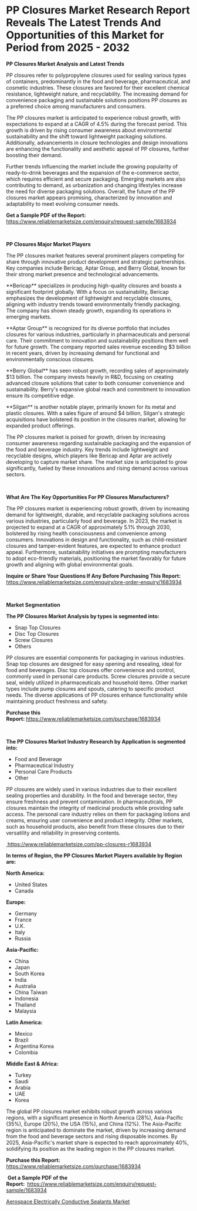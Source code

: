 <p><h1>PP Closures Market Research Report Reveals The Latest Trends And Opportunities of this Market for Period from 2025 - 2032</h1></p><p><strong>PP Closures Market Analysis and Latest Trends</strong></p>
<p><p>PP closures refer to polypropylene closures used for sealing various types of containers, predominantly in the food and beverage, pharmaceutical, and cosmetic industries. These closures are favored for their excellent chemical resistance, lightweight nature, and recyclability. The increasing demand for convenience packaging and sustainable solutions positions PP closures as a preferred choice among manufacturers and consumers.</p><p>The PP closures market is anticipated to experience robust growth, with expectations to expand at a CAGR of 4.5% during the forecast period. This growth is driven by rising consumer awareness about environmental sustainability and the shift toward lightweight packaging solutions. Additionally, advancements in closure technologies and design innovations are enhancing the functionality and aesthetic appeal of PP closures, further boosting their demand.</p><p>Further trends influencing the market include the growing popularity of ready-to-drink beverages and the expansion of the e-commerce sector, which requires efficient and secure packaging. Emerging markets are also contributing to demand, as urbanization and changing lifestyles increase the need for diverse packaging solutions. Overall, the future of the PP closures market appears promising, characterized by innovation and adaptability to meet evolving consumer needs.</p></p>
<p><strong>Get a Sample PDF of the Report:&nbsp;</strong> <a href="https://www.reliablemarketsize.com/enquiry/request-sample/1683934?utm_campaign=2462&utm_medium=2&utm_source=Github&utm_content=ia&utm_term=26032025&utm_id=pp-closures">https://www.reliablemarketsize.com/enquiry/request-sample/1683934</a></p>
<p>&nbsp;</p>
<p><strong>PP Closures Major Market Players</strong></p>
<p><p>The PP closures market features several prominent players competing for share through innovative product development and strategic partnerships. Key companies include Bericap, Aptar Group, and Berry Global, known for their strong market presence and technological advancements.</p><p>**Bericap** specializes in producing high-quality closures and boasts a significant footprint globally. With a focus on sustainability, Bericap emphasizes the development of lightweight and recyclable closures, aligning with industry trends toward environmentally friendly packaging. The company has shown steady growth, expanding its operations in emerging markets.</p><p>**Aptar Group** is recognized for its diverse portfolio that includes closures for various industries, particularly in pharmaceuticals and personal care. Their commitment to innovation and sustainability positions them well for future growth. The company reported sales revenue exceeding $3 billion in recent years, driven by increasing demand for functional and environmentally conscious closures.</p><p>**Berry Global** has seen robust growth, recording sales of approximately $13 billion. The company invests heavily in R&D, focusing on creating advanced closure solutions that cater to both consumer convenience and sustainability. Berry's expansive global reach and commitment to innovation ensure its competitive edge.</p><p>**Silgan** is another notable player, primarily known for its metal and plastic closures. With a sales figure of around $4 billion, Silgan's strategic acquisitions have bolstered its position in the closures market, allowing for expanded product offerings.</p><p>The PP closures market is poised for growth, driven by increasing consumer awareness regarding sustainable packaging and the expansion of the food and beverage industry. Key trends include lightweight and recyclable designs, which players like Bericap and Aptar are actively developing to capture market share. The market size is anticipated to grow significantly, fueled by these innovations and rising demand across various sectors.</p></p>
<p>&nbsp;</p>
<p><strong>What Are The Key Opportunities For PP Closures Manufacturers?</strong></p>
<p><p>The PP closures market is experiencing robust growth, driven by increasing demand for lightweight, durable, and recyclable packaging solutions across various industries, particularly food and beverage. In 2023, the market is projected to expand at a CAGR of approximately 5.1% through 2030, bolstered by rising health consciousness and convenience among consumers. Innovations in design and functionality, such as child-resistant closures and tamper-evident features, are expected to enhance product appeal. Furthermore, sustainability initiatives are prompting manufacturers to adopt eco-friendly materials, positioning the market favorably for future growth and aligning with global environmental goals.</p></p>
<p><strong>Inquire or Share Your Questions If Any Before Purchasing This Report:</strong> <a href="https://www.reliablemarketsize.com/enquiry/pre-order-enquiry/1683934?utm_campaign=2462&utm_medium=2&utm_source=Github&utm_content=ia&utm_term=26032025&utm_id=pp-closures">https://www.reliablemarketsize.com/enquiry/pre-order-enquiry/1683934</a></p>
<p>&nbsp;</p>
<p><strong>Market Segmentation</strong></p>
<p><strong>The PP Closures Market Analysis by types is segmented into:</strong></p>
<p><ul><li>Snap Top Closures</li><li>Disc Top Closures</li><li>Screw Closures</li><li>Others</li></ul></p>
<p><p>PP closures are essential components for packaging in various industries. Snap top closures are designed for easy opening and resealing, ideal for food and beverages. Disc top closures offer convenience and control, commonly used in personal care products. Screw closures provide a secure seal, widely utilized in pharmaceuticals and household items. Other market types include pump closures and spouts, catering to specific product needs. The diverse applications of PP closures enhance functionality while maintaining product freshness and safety.</p></p>
<p><strong>Purchase this Report:&nbsp;</strong><a href="https://www.reliablemarketsize.com/purchase/1683934?utm_campaign=2462&utm_medium=2&utm_source=Github&utm_content=ia&utm_term=26032025&utm_id=pp-closures">https://www.reliablemarketsize.com/purchase/1683934</a></p>
<p>&nbsp;</p>
<p><strong>The PP Closures Market Industry Research by Application is segmented into:</strong></p>
<p><ul><li>Food and Beverage</li><li>Pharmaceutical Industry</li><li>Personal Care Products</li><li>Other</li></ul></p>
<p><p>PP closures are widely used in various industries due to their excellent sealing properties and durability. In the food and beverage sector, they ensure freshness and prevent contamination. In pharmaceuticals, PP closures maintain the integrity of medicinal products while providing safe access. The personal care industry relies on them for packaging lotions and creams, ensuring user convenience and product integrity. Other markets, such as household products, also benefit from these closures due to their versatility and reliability in preserving contents.</p></p>
<p><a href="https://www.reliablemarketsize.com/pp-closures-r1683934?utm_campaign=2462&utm_medium=2&utm_source=Github&utm_content=ia&utm_term=26032025&utm_id=pp-closures">&nbsp;https://www.reliablemarketsize.com/pp-closures-r1683934</a></p>
<p><strong>In terms of Region, the PP Closures Market Players available by Region are:</strong></p>
<p>
    <p> <strong> North America: </strong>
        <ul>
            <li>United States</li>
            <li>Canada</li>
        </ul>
        </p> 
    <p> <strong> Europe: </strong>
        <ul>
            <li>Germany</li>
            <li>France</li>
            <li>U.K.</li>
            <li>Italy</li>
            <li>Russia</li>
        </ul>
        </p> 
    <p> <strong> Asia-Pacific: </strong>
        <ul>
            <li>China</li>
            <li>Japan</li>
            <li>South Korea</li>
            <li>India</li>
            <li>Australia</li>
            <li>China Taiwan</li>
            <li>Indonesia</li>
            <li>Thailand</li>
            <li>Malaysia</li>
        </ul>
        </p> 
    <p> <strong> Latin America: </strong>
        <ul>
            <li>Mexico</li>
            <li>Brazil</li>
            <li>Argentina Korea</li>
            <li>Colombia</li>
        </ul>
        </p> 
    <p> <strong> Middle East & Africa: </strong>
        <ul>
            <li>Turkey</li>
            <li>Saudi</li>
            <li>Arabia</li>
            <li>UAE</li>
            <li>Korea</li>
        </ul>
    </p>
    </p>
<p><p>The global PP closures market exhibits robust growth across various regions, with a significant presence in North America (28%), Asia-Pacific (35%), Europe (20%), the USA (15%), and China (12%). The Asia-Pacific region is anticipated to dominate the market, driven by increasing demand from the food and beverage sectors and rising disposable incomes. By 2025, Asia-Pacific's market share is expected to reach approximately 40%, solidifying its position as the leading region in the PP closures market.</p></p>
<p><strong>Purchase this Report: </strong><a href="https://www.reliablemarketsize.com/purchase/1683934?utm_campaign=2462&utm_medium=2&utm_source=Github&utm_content=ia&utm_term=26032025&utm_id=pp-closures">https://www.reliablemarketsize.com/purchase/1683934</a></p>
<p>&nbsp;<strong>Get a Sample PDF of the Report:&nbsp;&nbsp;</strong><a href="https://www.reliablemarketsize.com/enquiry/request-sample/1683934?utm_campaign=2462&utm_medium=2&utm_source=Github&utm_content=ia&utm_term=26032025&utm_id=pp-closures">https://www.reliablemarketsize.com/enquiry/request-sample/1683934</a></p>
<p><strong></strong></p>
<p><p><a href="https://github.com/mayabungard8092/Market-Research-Report-List-1/blob/main/aerospace-electrically-conductive-sealants-market.md?utm_campaign=2462&utm_medium=2&utm_source=Github&utm_content=ia&utm_term=26032025&utm_id=pp-closures">Aerospace Electrically Conductive Sealants Market</a></p></p>